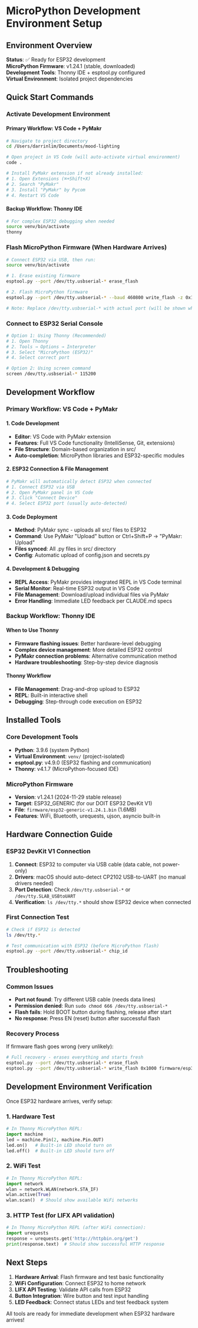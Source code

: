 # MicroPython Development Environment Setup

## Environment Overview

**Status**: ✅ Ready for ESP32 development  
**MicroPython Firmware**: v1.24.1 (stable, downloaded)  
**Development Tools**: Thonny IDE + esptool.py configured  
**Virtual Environment**: Isolated project dependencies  

## Quick Start Commands

### Activate Development Environment

#### Primary Workflow: VS Code + PyMakr
```bash
# Navigate to project directory
cd /Users/darrinlim/Documents/mood-lighting

# Open project in VS Code (will auto-activate virtual environment)
code .

# Install PyMakr extension if not already installed:
# 1. Open Extensions (⌘+Shift+X)  
# 2. Search "PyMakr"
# 3. Install "PyMakr" by Pycom
# 4. Restart VS Code
```

#### Backup Workflow: Thonny IDE
```bash
# For complex ESP32 debugging when needed
source venv/bin/activate
thonny
```

### Flash MicroPython Firmware (When Hardware Arrives)
```bash
# Connect ESP32 via USB, then run:
source venv/bin/activate

# 1. Erase existing firmware
esptool.py --port /dev/tty.usbserial-* erase_flash

# 2. Flash MicroPython firmware
esptool.py --port /dev/tty.usbserial-* --baud 460800 write_flash -z 0x1000 firmware/esp32-generic-v1.24.1.bin

# Note: Replace /dev/tty.usbserial-* with actual port (will be shown when ESP32 connects)
```

### Connect to ESP32 Serial Console
```bash
# Option 1: Using Thonny (Recommended)
# 1. Open Thonny
# 2. Tools → Options → Interpreter
# 3. Select "MicroPython (ESP32)"
# 4. Select correct port

# Option 2: Using screen command
screen /dev/tty.usbserial-* 115200
```

## Development Workflow

### Primary Workflow: VS Code + PyMakr

#### 1. Code Development
- **Editor**: VS Code with PyMakr extension  
- **Features**: Full VS Code functionality (IntelliSense, Git, extensions)
- **File Structure**: Domain-based organization in src/
- **Auto-completion**: MicroPython libraries and ESP32-specific modules

#### 2. ESP32 Connection & File Management
```bash
# PyMakr will automatically detect ESP32 when connected
# 1. Connect ESP32 via USB
# 2. Open PyMakr panel in VS Code
# 3. Click "Connect Device" 
# 4. Select ESP32 port (usually auto-detected)
```

#### 3. Code Deployment
- **Method**: PyMakr sync - uploads all src/ files to ESP32
- **Command**: Use PyMakr "Upload" button or Ctrl+Shift+P → "PyMakr: Upload"
- **Files synced**: All .py files in src/ directory
- **Config**: Automatic upload of config.json and secrets.py

#### 4. Development & Debugging  
- **REPL Access**: PyMakr provides integrated REPL in VS Code terminal
- **Serial Monitor**: Real-time ESP32 output in VS Code
- **File Management**: Download/upload individual files via PyMakr
- **Error Handling**: Immediate LED feedback per CLAUDE.md specs

### Backup Workflow: Thonny IDE

#### When to Use Thonny
- **Firmware flashing issues**: Better hardware-level debugging
- **Complex device management**: More detailed ESP32 control
- **PyMakr connection problems**: Alternative communication method
- **Hardware troubleshooting**: Step-by-step device diagnosis

#### Thonny Workflow
- **File Management**: Drag-and-drop upload to ESP32
- **REPL**: Built-in interactive shell
- **Debugging**: Step-through code execution on ESP32

## Installed Tools

### Core Development Tools
- **Python**: 3.9.6 (system Python)
- **Virtual Environment**: `venv/` (project-isolated)
- **esptool.py**: v4.9.0 (ESP32 flashing and communication)
- **Thonny**: v4.1.7 (MicroPython-focused IDE)

### MicroPython Firmware
- **Version**: v1.24.1 (2024-11-29 stable release)
- **Target**: ESP32_GENERIC (for our DOIT ESP32 DevKit V1)
- **File**: `firmware/esp32-generic-v1.24.1.bin` (1.6MB)
- **Features**: WiFi, Bluetooth, urequests, ujson, asyncio built-in

## Hardware Connection Guide

### ESP32 DevKit V1 Connection
1. **Connect**: ESP32 to computer via USB cable (data cable, not power-only)
2. **Drivers**: macOS should auto-detect CP2102 USB-to-UART (no manual drivers needed)
3. **Port Detection**: Check `/dev/tty.usbserial-*` or `/dev/tty.SLAB_USBtoUART`
4. **Verification**: `ls /dev/tty.*` should show ESP32 device when connected

### First Connection Test
```bash
# Check if ESP32 is detected
ls /dev/tty.*

# Test communication with ESP32 (before MicroPython flash)
esptool.py --port /dev/tty.usbserial-* chip_id
```

## Troubleshooting

### Common Issues
- **Port not found**: Try different USB cable (needs data lines)
- **Permission denied**: Run `sudo chmod 666 /dev/tty.usbserial-*`
- **Flash fails**: Hold BOOT button during flashing, release after start
- **No response**: Press EN (reset) button after successful flash

### Recovery Process
If firmware flash goes wrong (very unlikely):
```bash
# Full recovery - erases everything and starts fresh
esptool.py --port /dev/tty.usbserial-* erase_flash
esptool.py --port /dev/tty.usbserial-* write_flash 0x1000 firmware/esp32-generic-v1.24.1.bin
```

## Development Environment Verification

Once ESP32 hardware arrives, verify setup:

### 1. Hardware Test
```python
# In Thonny MicroPython REPL:
import machine
led = machine.Pin(2, machine.Pin.OUT)
led.on()   # Built-in LED should turn on
led.off()  # Built-in LED should turn off
```

### 2. WiFi Test
```python
# In Thonny MicroPython REPL:
import network
wlan = network.WLAN(network.STA_IF)
wlan.active(True)
wlan.scan()  # Should show available WiFi networks
```

### 3. HTTP Test (for LIFX API validation)
```python
# In Thonny MicroPython REPL (after WiFi connection):
import urequests
response = urequests.get('http://httpbin.org/get')
print(response.text)  # Should show successful HTTP response
```

## Next Steps

1. **Hardware Arrival**: Flash firmware and test basic functionality
2. **WiFi Configuration**: Connect ESP32 to home network
3. **LIFX API Testing**: Validate API calls from ESP32
4. **Button Integration**: Wire button and test input handling
5. **LED Feedback**: Connect status LEDs and test feedback system

All tools are ready for immediate development when ESP32 hardware arrives!